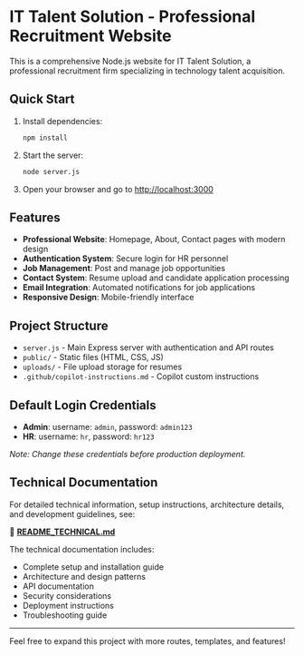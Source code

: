 # IT Talent Solution - Professional Recruitment Website

This is a comprehensive Node.js website for IT Talent Solution, a professional recruitment firm specializing in technology talent acquisition.

## Quick Start

1. Install dependencies:
   ```bash
   npm install
   ```
2. Start the server:
   ```bash
   node server.js
   ```
3. Open your browser and go to [http://localhost:3000](http://localhost:3000)

## Features

- **Professional Website**: Homepage, About, Contact pages with modern design
- **Authentication System**: Secure login for HR personnel
- **Job Management**: Post and manage job opportunities
- **Contact System**: Resume upload and candidate application processing
- **Email Integration**: Automated notifications for job applications
- **Responsive Design**: Mobile-friendly interface

## Project Structure

- `server.js` - Main Express server with authentication and API routes
- `public/` - Static files (HTML, CSS, JS)
- `uploads/` - File upload storage for resumes
- `.github/copilot-instructions.md` - Copilot custom instructions

## Default Login Credentials

- **Admin**: username: `admin`, password: `admin123`
- **HR**: username: `hr`, password: `hr123`

*Note: Change these credentials before production deployment.*

## Technical Documentation

For detailed technical information, setup instructions, architecture details, and development guidelines, see:

📖 **[README_TECHNICAL.md](./README_TECHNICAL.md)**

The technical documentation includes:
- Complete setup and installation guide
- Architecture and design patterns
- API documentation
- Security considerations
- Deployment instructions
- Troubleshooting guide

---

Feel free to expand this project with more routes, templates, and features!
